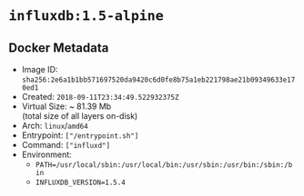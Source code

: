 # `influxdb:1.5-alpine`

## Docker Metadata

- Image ID: `sha256:2e6a1b1bb571697520da9420c6d0fe8b75a1eb221798ae21b09349633e170ed1`
- Created: `2018-09-11T23:34:49.522932375Z`
- Virtual Size: ~ 81.39 Mb  
  (total size of all layers on-disk)
- Arch: `linux`/`amd64`
- Entrypoint: `["/entrypoint.sh"]`
- Command: `["influxd"]`
- Environment:
  - `PATH=/usr/local/sbin:/usr/local/bin:/usr/sbin:/usr/bin:/sbin:/bin`
  - `INFLUXDB_VERSION=1.5.4`
